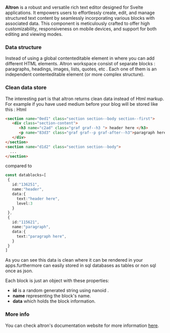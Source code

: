 **Altron** is a robust and versatile rich text editor designed for Svelte applications. It empowers users to effortlessly create, edit, and manage structured text content by seamlessly incorporating various blocks with associated data. This component is meticulously crafted to offer high customizability, responsiveness on mobile devices, and support for both editing and viewing modes.

### Data structure

Instead of using a global contenteditable element in where you can add different HTML elements. Altron workspace consist of separate blocks : paragraphs, headings, images, lists, quotes, etc . Each one of them is an independent contenteditable element (or more complex structure).

### Clean data store

The interesting part is that altron returns clean data instead of Html markup. For example if you have used medium before your blog will be stored like this :
Html

```Html
<section name="0ed1" class="section section--body section--first">
   <div class="section-content">
      <h3 name="c2ad" class="graf graf--h3 "> header here </h3>
      <p name="83d3" class="graf graf--p graf-after--h3">paragraph here</p>
   </div>
</section>
<section name="d1d2" class="section section--body">
  ...
</section>
```

compared to

```Typescript
const datablocks=[
 {
   id:"136251",
   name:"header",
   data:{
     text:"header here",
     level:3
   }
 },
 {
   id:"115621",
   name:"paragraph",
   data:{
     text:"paragraph here",
   }
 }
]
```

As you can see this data is clean where it can be rendered in your apps.furthermore can easily stored in sql databases as tables or non sql once as json.

Each block is just an object with these properties:

- **id** is a random generated string using nanoid .
- **name** representing the block's name.
- **data** which holds the block information.

### More info

You can check altron's documentation website for more information [here](https://altron.vercel.app/).
